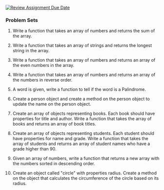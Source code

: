 [![Review Assignment Due Date](https://classroom.github.com/assets/deadline-readme-button-24ddc0f5d75046c5622901739e7c5dd533143b0c8e959d652212380cedb1ea36.svg)](https://classroom.github.com/a/pCXAkczB)
### <strong> Problem Sets </strong>

1. Write a function that takes an array of numbers and returns the sum of the array.

2. Write a function that takes an array of strings and returns the longest string in the array.

3. Write a function that takes an array of numbers and returns an array of the even numbers in the array.

4. Write a function that takes an array of numbers and returns an array of the numbers in reverse order.

5. A word is given, write a function to tell if the word is a Palindrome.

6. Create a person object and create a method on the person object to update the name on the person object.

7. Create an array of objects representing books. Each book should have properties for title and author. Write a function that takes the array of books and returns an array of book titles.

8. Create an array of objects representing students. Each student should have properties for name and grade. Write a function that takes the array of students and returns an array of student names who have a grade higher than 90.

9. Given an array of numbers, write a function that returns a new array with the numbers sorted in descending order.

10. Create an object called "circle" with properties radius. Create a method on the object that calculates the circumference of the circle based on its radius.
